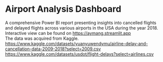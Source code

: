 # Airport Analysis Dashboard
A comprehensive Power BI report presenting insights into cancelled flights and delayed flights across various airports in the USA during the year 2018. Interactive view can be found on https://aymang.streamlit.app <br/>
The data was acquired from Kaggle. <br/>
https://www.kaggle.com/datasets/yuanyuwendymu/airline-delay-and-cancellation-data-2009-2018?select=2009.csv <br/>
https://www.kaggle.com/datasets/usdot/flight-delays?select=airlines.csv <br/>
